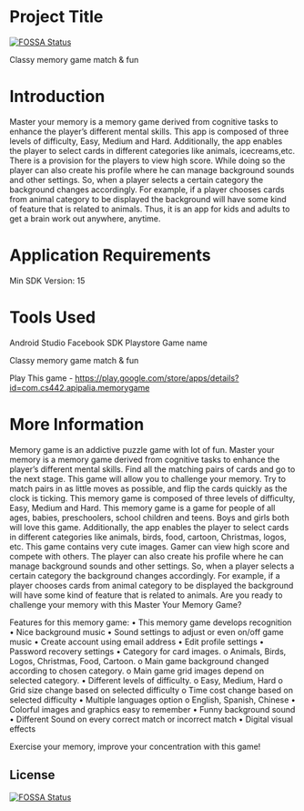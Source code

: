 # Project Title
[![FOSSA Status](https://app.fossa.io/api/projects/git%2Bgithub.com%2Frohanb9%2FMemory-Game-Android.svg?type=shield)](https://app.fossa.io/projects/git%2Bgithub.com%2Frohanb9%2FMemory-Game-Android?ref=badge_shield)


Classy memory game match & fun

# Introduction

Master	your	memory	is	a	memory	game	derived	from	cognitive	tasks	to	enhance	the	player’s different	mental	skills.	This	app is	composed	of	three	levels	of	difficulty,	Easy,	Medium	and	Hard.	Additionally,	the	app	enables	the	player	to	select	cards	in different	categories	like	animals,	icecreams,etc.	There	is	a	provision	for	the	players	to	view	high	score.	While	doing	so	the player	can	also	create	his	profile	where	he	can	manage	background	sounds	and	other	settings.	So,	when	a	player	selects	a certain	category	the	background	changes	accordingly.	For	example,	if	a	player	chooses	cards	from	animal	category	to	be displayed	the	background	will	have	some	kind	of	feature	that is	related	to	animals. Thus,	it	is	an	app	for	kids	and	adults	to	get a	brain	work	out	anywhere,	anytime.

# Application	Requirements

Min	SDK	Version:	15

# Tools Used

Android Studio
Facebook SDK
Playstore Game name

Classy memory game match & fun

Play This game - https://play.google.com/store/apps/details?id=com.cs442.apipalia.memorygame

# More Information

Memory game is an addictive puzzle game with lot of fun. Master your memory is a memory game derived from cognitive tasks to enhance the player’s different mental skills. Find all the matching pairs of cards and go to the next stage. This game will allow you to challenge your memory. Try to match pairs in as little moves as possible, and flip the cards quickly as the clock is ticking. 
This memory game is composed of three levels of difficulty, Easy, Medium and Hard.
This memory game is a game for people of all ages, babies, preschoolers, school children and teens. Boys and girls both will love this game.
Additionally, the app enables the player to select cards in different categories like animals, birds, food, cartoon, Christmas, logos, etc. This game contains very cute images. Gamer can view high score and compete with others. The player can also create his profile where he can manage background sounds and other settings. So, when a player selects a certain category the background changes accordingly. For example, if a player chooses cards from animal category to be displayed the background will have some kind of feature that is related to animals.
Are you ready to challenge your memory with this Master Your Memory Game?

Features for this memory game:
•	This memory game develops recognition
•	Nice background music 
•	Sound settings to adjust or even on/off game music
•	Create account using email address
•	Edit profile settings
•	Password recovery settings
•	Category for card images. 
o Animals, Birds, Logos, Christmas, Food, Cartoon.
o Main game background changed according to chosen category.
o Main game grid images depend on selected category.
•	Different levels of difficulty. 
o Easy, Medium, Hard
o Grid size change based on selected difficulty
o Time cost change based on selected difficulty
•	Multiple languages option
o English, Spanish, Chinese
•	Colorful images and graphics easy to remember
•	Funny background sound 
•	Different Sound on every correct match or incorrect match
•	Digital visual effects

Exercise your memory, improve your concentration with this game!


## License
[![FOSSA Status](https://app.fossa.io/api/projects/git%2Bgithub.com%2Frohanb9%2FMemory-Game-Android.svg?type=large)](https://app.fossa.io/projects/git%2Bgithub.com%2Frohanb9%2FMemory-Game-Android?ref=badge_large)
